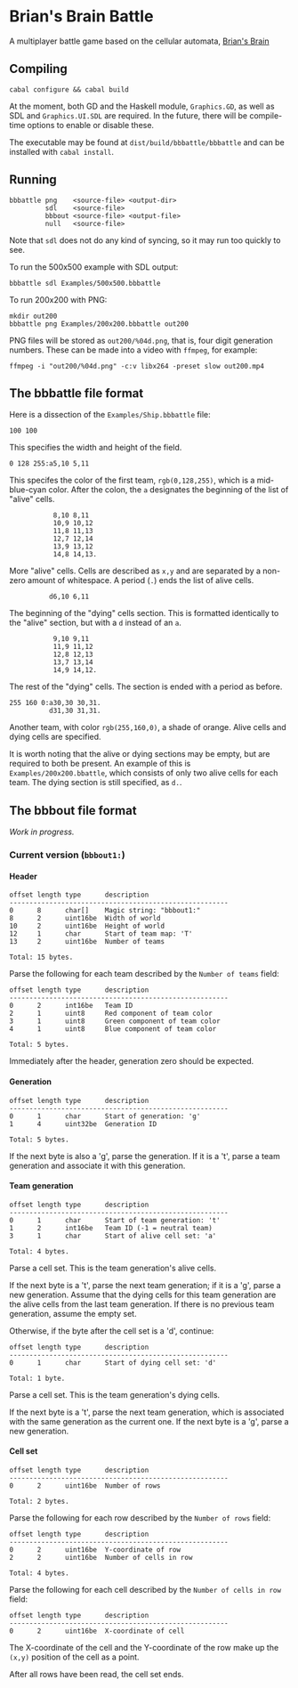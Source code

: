 # Brian's Brain Battle

A multiplayer battle game based on the cellular automata, [Brian's Brain](http://en.wikipedia.org/wiki/Brian%27s_Brain)

## Compiling

    cabal configure && cabal build

At the moment, both GD and the Haskell module, `Graphics.GD`, as well as SDL and `Graphics.UI.SDL` are required. In the future, there will be compile-time options to enable or disable these.

The executable may be found at `dist/build/bbbattle/bbbattle` and can be installed with `cabal install`.

## Running

    bbbattle png    <source-file> <output-dir>
             sdl    <source-file>
             bbbout <source-file> <output-file>
             null   <source-file>

Note that `sdl` does not do any kind of syncing, so it may run too quickly to see.

To run the 500x500 example with SDL output:

    bbbattle sdl Examples/500x500.bbbattle

To run 200x200 with PNG:

    mkdir out200
    bbbattle png Examples/200x200.bbbattle out200

PNG files will be stored as `out200/%04d.png`, that is, four digit generation numbers. These can be made into a video with `ffmpeg`, for example:

    ffmpeg -i "out200/%04d.png" -c:v libx264 -preset slow out200.mp4

## The bbbattle file format

Here is a dissection of the `Examples/Ship.bbbattle` file:

    100 100

This specifies the width and height of the field.

    0 128 255:a5,10 5,11

This specifes the color of the first team, `rgb(0,128,255)`, which is a mid-blue-cyan color. After the colon, the `a` designates the beginning of the list of "alive" cells.

               8,10 8,11
               10,9 10,12
               11,8 11,13
               12,7 12,14
               13,9 13,12
               14,8 14,13.

More "alive" cells. Cells are described as `x,y` and are separated by a non-zero amount of whitespace. A period (`.`) ends the list of alive cells.

              d6,10 6,11

The beginning of the "dying" cells section. This is formatted identically to the "alive" section, but with a `d` instead of an `a`.

               9,10 9,11
               11,9 11,12
               12,8 12,13
               13,7 13,14
               14,9 14,12.

The rest of the "dying" cells. The section is ended with a period as before.

    255 160 0:a30,30 30,31.
              d31,30 31,31.

Another team, with color `rgb(255,160,0)`, a shade of orange. Alive cells and dying cells are specified.

It is worth noting that the alive or dying sections may be empty, but are required to both be present. An example of this is `Examples/200x200.bbattle`, which consists of only two alive cells for each team. The dying section is still specified, as `d.`.

## The bbbout file format

*Work in progress.*

### Current version (`bbbout1:`)

#### Header

    offset length type      description
    -------------------------------------------------------
    0      8      char[]    Magic string: "bbbout1:"
    8      2      uint16be  Width of world
    10     2      uint16be  Height of world
    12     1      char      Start of team map: 'T'
    13     2      uint16be  Number of teams

    Total: 15 bytes.

Parse the following for each team described by the `Number of teams` field:

    offset length type      description
    -------------------------------------------------------
    0      2      int16be   Team ID
    2      1      uint8     Red component of team color
    3      1      uint8     Green component of team color
    4      1      uint8     Blue component of team color

    Total: 5 bytes.

Immediately after the header, generation zero should be expected.

#### Generation

    offset length type      description
    -------------------------------------------------------
    0      1      char      Start of generation: 'g'
    1      4      uint32be  Generation ID

    Total: 5 bytes.

If the next byte is also a 'g', parse the generation. If it is a 't', parse a team generation and associate it with this generation.

#### Team generation

    offset length type      description
    -------------------------------------------------------
    0      1      char      Start of team generation: 't'
    1      2      int16be   Team ID (-1 = neutral team)
    3      1      char      Start of alive cell set: 'a'

    Total: 4 bytes.

Parse a cell set. This is the team generation's alive cells.

If the next byte is a 't', parse the next team generation; if it is a 'g', parse a new generation. Assume that the dying cells for this team generation are the alive cells from the last team generation. If there is no previous team generation, assume the empty set.

Otherwise, if the byte after the cell set is a 'd', continue:

    offset length type      description
    -------------------------------------------------------
    0      1      char      Start of dying cell set: 'd'

    Total: 1 byte.

Parse a cell set. This is the team generation's dying cells.

If the next byte is a 't', parse the next team generation, which is associated with the same generation as the current one. If the next byte is a 'g', parse a new generation.

#### Cell set

    offset length type      description
    -------------------------------------------------------
    0      2      uint16be  Number of rows

    Total: 2 bytes.

Parse the following for each row described by the `Number of rows` field:

    offset length type      description
    -------------------------------------------------------
    0      2      uint16be  Y-coordinate of row
    2      2      uint16be  Number of cells in row

    Total: 4 bytes.

Parse the following for each cell described by the `Number of cells in row` field:

    offset length type      description
    -------------------------------------------------------
    0      2      uint16be  X-coordinate of cell

The X-coordinate of the cell and the Y-coordinate of the row make up the `(x,y)` position of the cell as a point.

After all rows have been read, the cell set ends.

